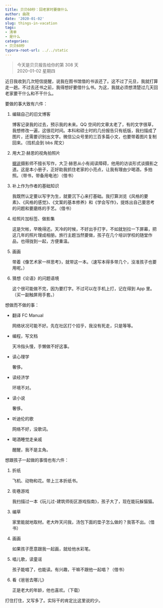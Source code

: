 ```yaml
---
title: 贝贝60秒：回老家时要做什么
author: 曲政
date: '2020-01-02'
slug: things-in-vacation
tags:
- 清单
- 是什么
categories:
- 贝贝60秒
typora-root-url: ../../static
---
```

> 今天是贝贝报告给你的第 308 天   
> 2020-01-02 星期四 

近日我收到几次短信提醒，说我在图书馆借的书该还了。这不过了元旦，我就打算走一趟。不过去还书之前，我得想好要借什么书。为这，我就必须想清楚过几天回老家要干什么和不干什么。

要做的事大致有六件：

1.  编辑自己的旧文博客

    博客记录我的过去，预示我的未来。QQ 空间的文章太老了，有的文字很草，我想修改一遍，这很花时间。本科和硕士时的几份报告只有纸版，我扫描成了图片，还需要识别出文字。微信公众号里的三百多篇小文，也要带着图片复制回来。（找机会到 bbs 爬文）

2.  用大卫·赫恩的视角拍照片

    [据说](https://mp.weixin.qq.com/s/BrSjHbwS_QTImyx6J4IYcg)摄影师不擅长写作，大卫·赫恩从小有阅读障碍，他用的访谈形式谈摄影之道。这是本小册子，正好助我抓住老家的小亮点，让我有理由少喝酒，多拍照。（带书，带备用电池）（借书）

3.  补上作为作者的基础知识

    我既然认定要以写字为生，就要沉下心来打基础。我打算浏览《风格的要素》、《风格的感觉》、《文案的基本修养》和《学会写作》，提炼出自己要思考的问题和要磨练的手艺。（借书）

4.  给照片加标签、做影集

    这是欠帐，早晚得还。天冷的时候，不好出手打字，不如就划拉一下屏幕，把这几年的照片理成相册。旅行主题当然要做，孩子在几个培训学校的随堂作品，也得拢到一起，方便重温。

5.  画画

    带着《像艺术家一样思考》，就带这一本。（速写本得多带几个，没准孩子也要用呢。）

6.  猜想《论语》的问题语境

    这个很可能做不完，因为要打字。不过可以在手机上打，记在得到 App 里。（买一副触屏用手套。）

想做而不做的事：

-   翻译 FC Manual

    网络状况可能不好。先在社区打个招乎，我没有死走，只是等等。

-   编程，写文档

    天冷指头慢，手懒做不好这事。

-   读心理学

    奢侈。

-   读经济学

    环境不对。

-   读小说

    奢侈。

-   听迪伦的歌

    网络不好，没歌词。

-   喝酒睡觉走亲戚

    醒醒，我不是主角。

想跟孩子一起做的事情也有六件：

1.  折纸

    飞机、动物和花。带上三本折纸书。

2.  街巷游戏

    我扫描过一本《玩儿过-建筑师街区游戏指南》，孩子大了，现在能玩躲猫猫。

3.  编草

    家里能就地取材。老大昨天问我，汤包下面的垫子怎么做的？我答不出。（借书）

4.  画画

    如果孩子愿意跟我一起画，就给他水彩笔。

5.  唱儿歌，读童谣

    孩子能唱了，也能读。有兴趣，干嘛不跟他一起唱？（借书）

6.  看《爸爸去哪儿》

    正是老大的年龄，他也喜欢。（下载）

打住打住，又写多了。实际干的肯定比这里说的少。